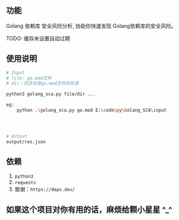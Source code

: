 ## 功能
Golang 依赖库 安全风险分析, 协助你快速发现 Golang依赖库的安全风险。

TODO: 缓存未设置自动过期


## 使用说明
```bash
# Input
# file: go.mod文件
# dir：包含任意go.mod文件的目录

python3 golang_sca.py file/dir ...

eg:
    python .\golang_sca.py go.mod E:\code\py\Golang_SCA\input




# Output
output/res.json

```




## 依赖
1. `python3`
2. `requests`
3. 致谢：`https://deps.dev/`


## 如果这个项目对你有用的话，麻烦给颗小星星 ^_^  

